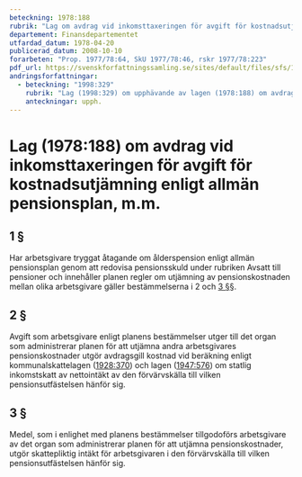 ```yaml
---
beteckning: 1978:188
rubrik: "Lag om avdrag vid inkomsttaxeringen för avgift för kostnadsutjämning enligt allmän pensionsplan, m.m."
departement: Finansdepartementet
utfardad_datum: 1978-04-20
publicerad_datum: 2008-10-10
forarbeten: "Prop. 1977/78:64, SkU 1977/78:46, rskr 1977/78:223"
pdf_url: https://svenskforfattningssamling.se/sites/default/files/sfs/1978-04/SFS1978-188.pdf
andringsforfattningar:
  - beteckning: "1998:329"
    rubrik: "Lag (1998:329) om upphävande av lagen (1978:188) om avdrag vid inkomsttaxeringen för avgift för kostnadsutjämning enligt allmän pensionsplan, m.m."
    anteckningar: upph.
---
```


# Lag (1978:188) om avdrag vid inkomsttaxeringen för avgift för kostnadsutjämning enligt allmän pensionsplan, m.m.

## 1 §

Har arbetsgivare tryggat åtagande om ålderspension enligt allmän pensionsplan genom att redovisa pensionsskuld under rubriken Avsatt till pensioner och innehåller planen regler om utjämning av pensionskostnaden mellan olika arbetsgivare gäller bestämmelserna i 2 och [3 §](#3)§.

## 2 §

Avgift som arbetsgivare enligt planens bestämmelser utger till det organ som administrerar planen för att utjämna andra arbetsgivares pensionskostnader utgör avdragsgill kostnad vid beräkning enligt kommunalskattelagen ([1928:370](https://selex.se/eli/sfs/1928/370)) och lagen ([1947:576](https://selex.se/eli/sfs/1947/576)) om statlig inkomstskatt av nettointäkt av den förvärvskälla till vilken pensionsutfästelsen hänför sig.

## 3 §

Medel, som i enlighet med planens bestämmelser tillgodoförs arbetsgivare av det organ som administrerar planen för att utjämna pensionskostnader, utgör skattepliktig intäkt för arbetsgivaren i den förvärvskälla till vilken pensionsutfästelsen hänför sig.